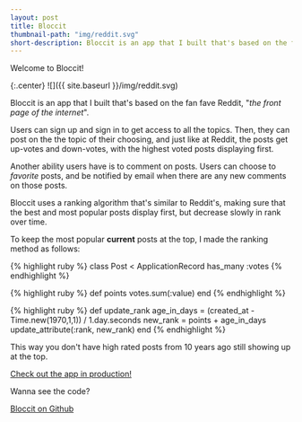 ```yaml
---
layout: post
title: Bloccit
thumbnail-path: "img/reddit.svg"
short-description: Bloccit is an app that I built that's based on the fan fave Reddit, "the front page of the internet".
---
```

Welcome to Bloccit!

{:.center}
![]({{ site.baseurl }}/img/reddit.svg)

Bloccit is an app that I built that's based on the fan fave Reddit, "*the front page of the internet*".

Users can sign up and sign in to get access to all the topics. Then, they can post on the the topic of their choosing, and just like at Reddit, the posts get up-votes and down-votes, with the highest voted posts displaying first.

Another ability users have is to comment on posts. Users can choose to *favorite* posts, and be notified by email when there are any new comments on those posts.

Bloccit uses a ranking algorithm that's similar to Reddit's, making sure that the best and most popular posts display first, but decrease slowly in rank over time.

To keep the most popular **current** posts at the top, I made the ranking method as follows:

{% highlight ruby %}
class Post < ApplicationRecord
  has_many :votes
{% endhighlight %}

{% highlight ruby %}
def points
  votes.sum(:value)
end
{% endhighlight %}

{% highlight ruby %}
def update_rank
  age_in_days = (created_at - Time.new(1970,1,1)) / 1.day.seconds
  new_rank = points + age_in_days
  update_attribute(:rank, new_rank)
end
{% endhighlight %}

This way you don't have high rated posts from 10 years ago still showing up at the top.


[Check out the app in production!](https://salty-plains-24479.herokuapp.com/)

Wanna see the code?

[Bloccit on Github](https://github.com/svancott/bloccit)
